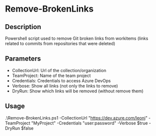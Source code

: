 # Remove-BrokenLinks

## Description

Powershell script used to remove Git broken links from workitems (links related to commits from repositories that were deleted) 

## Parameters

 - CollectionUrl: Url of the collection/organization
 - TeamProject: Name of the team project
 - Credentials: Credentials to access Azure DevOps
 - Verbose: Show all links (not only the links to remove)
 - DryRun: Show which links will be removed (without remove them)

## Usage

.\Remove-BrokenLinks.ps1 -CollectionUrl "https://dev.azure.com/leonj" -TeamProject "MyProject" -Credentials "user:password" -Verbose $true -DryRun $false

